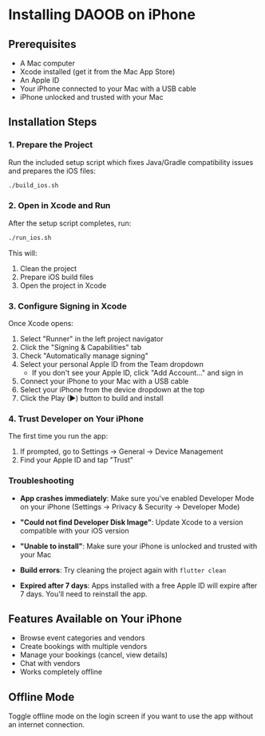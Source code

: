 # Installing DAOOB on iPhone

## Prerequisites

- A Mac computer
- Xcode installed (get it from the Mac App Store)
- An Apple ID
- Your iPhone connected to your Mac with a USB cable
- iPhone unlocked and trusted with your Mac

## Installation Steps

### 1. Prepare the Project

Run the included setup script which fixes Java/Gradle compatibility issues and prepares the iOS files:

```bash
./build_ios.sh
```

### 2. Open in Xcode and Run

After the setup script completes, run:

```bash
./run_ios.sh
```

This will:
1. Clean the project
2. Prepare iOS build files
3. Open the project in Xcode

### 3. Configure Signing in Xcode

Once Xcode opens:

1. Select "Runner" in the left project navigator
2. Click the "Signing & Capabilities" tab
3. Check "Automatically manage signing"
4. Select your personal Apple ID from the Team dropdown
   - If you don't see your Apple ID, click "Add Account..." and sign in
5. Connect your iPhone to your Mac with a USB cable
6. Select your iPhone from the device dropdown at the top
7. Click the Play (▶) button to build and install

### 4. Trust Developer on Your iPhone

The first time you run the app:

1. If prompted, go to Settings → General → Device Management
2. Find your Apple ID and tap "Trust"

### Troubleshooting

- **App crashes immediately**: Make sure you've enabled Developer Mode on your iPhone
  (Settings → Privacy & Security → Developer Mode)
  
- **"Could not find Developer Disk Image"**: Update Xcode to a version compatible with your iOS version

- **"Unable to install"**: Make sure your iPhone is unlocked and trusted with your Mac

- **Build errors**: Try cleaning the project again with `flutter clean`

- **Expired after 7 days**: Apps installed with a free Apple ID will expire after 7 days.
  You'll need to reinstall the app.

## Features Available on Your iPhone

- Browse event categories and vendors
- Create bookings with multiple vendors
- Manage your bookings (cancel, view details)
- Chat with vendors
- Works completely offline

## Offline Mode

Toggle offline mode on the login screen if you want to use the app without an internet connection.
